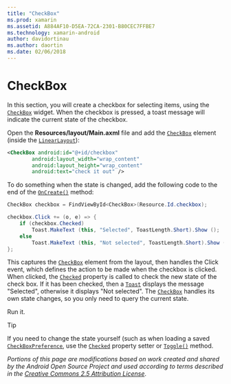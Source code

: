 ```yaml
---
title: "CheckBox"
ms.prod: xamarin
ms.assetid: A884AF10-D5EA-72CA-2301-B80CEC7FFBE7
ms.technology: xamarin-android
author: davidortinau
ms.author: daortin
ms.date: 02/06/2018
---
```


# CheckBox

In this section, you will create a checkbox for selecting items, using the [`CheckBox`](xref:Android.Widget.CheckBox) widget. When the checkbox is pressed, a toast message will indicate the current state of the checkbox.

Open the **Resources/layout/Main.axml** file and add the [`CheckBox`](xref:Android.Widget.CheckBox) element (inside the [`LinearLayout`](xref:Android.Widget.LinearLayout)):

```xml
<CheckBox android:id="@+id/checkbox"
        android:layout_width="wrap_content"
        android:layout_height="wrap_content"
        android:text="check it out" />
```

To do something when the state is changed, add the following code to the end of the [`OnCreate()`](xref:Android.App.Activity.OnCreate*) method:

```csharp
CheckBox checkbox = FindViewById<CheckBox>(Resource.Id.checkbox);

checkbox.Click += (o, e) => {
    if (checkbox.Checked)
        Toast.MakeText (this, "Selected", ToastLength.Short).Show ();
    else
        Toast.MakeText (this, "Not selected", ToastLength.Short).Show ();
};
```

This captures the [`CheckBox`](xref:Android.Widget.CheckBox) element from the layout, then handles the Click event, which defines the action to be made when the checkbox is clicked. When clicked, the [`Checked`](xref:Android.Widget.CompoundButton.Checked) property is called to check the new state of the check box. If it has been checked, then a [`Toast`](xref:Android.Widget.Toast) displays the message "Selected",  otherwise it displays "Not selected". The [`CheckBox`](xref:Android.Widget.CheckBox) handles its own state changes, so you only need to query the current state.

Run it.

> [!TIP]
> If you need to change the state yourself (such as when loading a saved [`CheckBoxPreference`](xref:Android.Preferences.CheckBoxPreference), use the [`Checked`](xref:Android.Widget.CompoundButton.Checked) property setter or [`Toggle()`](xref:Android.Widget.CompoundButton.Toggle) method.

*Portions of this page are modifications based on work created and shared by the Android Open Source Project and used according to terms described in the* [*Creative Commons 2.5 Attribution License*](http://creativecommons.org/licenses/by/2.5/).
